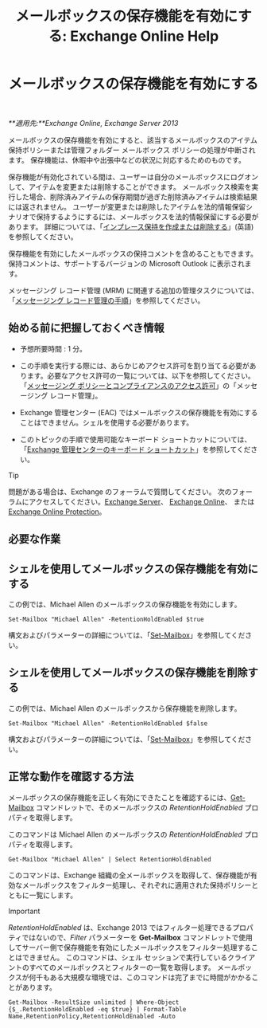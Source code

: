 ﻿---
title: 'メールボックスの保存機能を有効にする: Exchange Online Help'
TOCTitle: メールボックスの保存機能を有効にする
ms:assetid: 2baac4a7-3402-4142-bfb3-1649a950e677
ms:mtpsurl: https://technet.microsoft.com/ja-jp/library/Dd335168(v=EXCHG.150)
ms:contentKeyID: 49895314
ms.date: 05/22/2018
mtps_version: v=EXCHG.150
ms.translationtype: HT
---

# メールボックスの保存機能を有効にする

 

_**適用先:**Exchange Online, Exchange Server 2013_

メールボックスの保存機能を有効にすると、該当するメールボックスのアイテム保持ポリシーまたは管理フォルダー メールボックス ポリシーの処理が中断されます。 保存機能は、休暇中や出張中などの状況に対応するためのものです。

保存機能が有効化されている間は、ユーザーは自分のメールボックスにログオンして、アイテムを変更または削除することができます。 メールボックス検索を実行した場合、削除済みアイテムの保存期間が過ぎた削除済みアイテムは検索結果には返されません。 ユーザーが変更または削除したアイテムを法的情報保留シナリオで保持するようにするには、メールボックスを法的情報保留にする必要があります。 詳細については、「[インプレース保持を作成または削除する](create-or-remove-an-in-place-hold-exchange-2013-help.md)」(英語) を参照してください。

保存機能を有効にしたメールボックスの保持コメントを含めることもできます。 保持コメントは、サポートするバージョンの Microsoft Outlook に表示されます。

メッセージング レコード管理 (MRM) に関連する追加の管理タスクについては、「[メッセージング レコード管理の手順](messaging-records-management-procedures-exchange-2013-help.md)」を参照してください。

## 始める前に把握しておくべき情報

  - 予想所要時間 : 1 分。

  - この手順を実行する際には、あらかじめアクセス許可を割り当てる必要があります。必要なアクセス許可の一覧については、以下を参照してください。「[メッセージング ポリシーとコンプライアンスのアクセス許可](messaging-policy-and-compliance-permissions-exchange-2013-help.md)」の「メッセージング レコード管理」。

  - Exchange 管理センター (EAC) ではメールボックスの保存機能を有効にすることはできません。シェルを使用する必要があります。

  - このトピックの手順で使用可能なキーボード ショートカットについては、「[Exchange 管理センターのキーボード ショートカット](keyboard-shortcuts-in-the-exchange-admin-center-exchange-online-protection-help.md)」を参照してください。


> [!TIP]
> 問題がある場合は、Exchange のフォーラムで質問してください。 次のフォーラムにアクセスしてください。<A href="https://go.microsoft.com/fwlink/p/?linkid=60612">Exchange Server</A>、 <A href="https://go.microsoft.com/fwlink/p/?linkid=267542">Exchange Online</A>、 または <A href="https://go.microsoft.com/fwlink/p/?linkid=285351">Exchange Online Protection</A>。



## 必要な作業

## シェルを使用してメールボックスの保存機能を有効にする

この例では、Michael Allen のメールボックスの保存機能を有効にします。

    Set-Mailbox "Michael Allen" -RetentionHoldEnabled $true

構文およびパラメーターの詳細については、「[Set-Mailbox](https://technet.microsoft.com/ja-jp/library/bb123981\(v=exchg.150\))」を参照してください。

## シェルを使用してメールボックスの保存機能を削除する

この例では、Michael Allen のメールボックスから保存機能を削除します。

    Set-Mailbox "Michael Allen" -RetentionHoldEnabled $false

構文およびパラメーターの詳細については、「[Set-Mailbox](https://technet.microsoft.com/ja-jp/library/bb123981\(v=exchg.150\))」を参照してください。

## 正常な動作を確認する方法

メールボックスの保存機能を正しく有効にできたことを確認するには、[Get-Mailbox](https://technet.microsoft.com/ja-jp/library/bb123685\(v=exchg.150\)) コマンドレットで、そのメールボックスの *RetentionHoldEnabled* プロパティを取得します。

このコマンドは Michael Allen のメールボックスの *RetentionHoldEnabled* プロパティを取得します。

    Get-Mailbox "Michael Allen" | Select RetentionHoldEnabled

このコマンドは、Exchange 組織の全メールボックスを取得して、保存機能が有効なメールボックスをフィルター処理し、それぞれに適用された保持ポリシーとともに一覧にします。


> [!IMPORTANT]
> <EM>RetentionHoldEnabled</EM> は、Exchange 2013 ではフィルター処理できるプロパティではないので、<EM>Filter</EM> パラメーターを <STRONG>Get-Mailbox</STRONG> コマンドレットで使用してサーバー側で保存機能を有効にしたメールボックスをフィルター処理することはできません。 このコマンドは、シェル セッションで実行しているクライアントのすべてのメールボックスとフィルターの一覧を取得します。 メールボックスが何千もある大規模な環境では、このコマンドは完了までに時間がかかることがあります。



    Get-Mailbox -ResultSize unlimited | Where-Object {$_.RetentionHoldEnabled -eq $true} | Format-Table Name,RetentionPolicy,RetentionHoldEnabled -Auto

